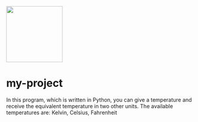 <img width="150px" src="http://ForTheBadge.com/images/badges/made-with-python.svg" />

# my-project
In this program, which is written in Python, you can give a temperature and receive the equivalent temperature in two other units.
The available temperatures are:
Kelvin, Celsius, Fahrenheit
